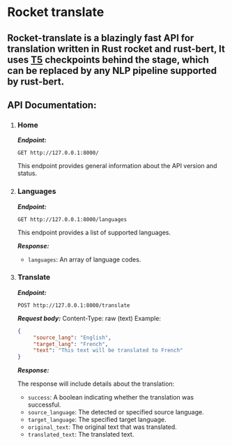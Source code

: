 # **Rocket translate**

## Rocket-translate is a blazingly fast API for translation written in Rust rocket and rust-bert, It uses [T5](https://huggingface.co/docs/transformers/model_doc/t5) checkpoints behind the stage, which can be replaced by any NLP pipeline supported by rust-bert.

## API Documentation:

1.  ### Home

    **_Endpoint:_**

    ```cURL
    GET http://127.0.0.1:8000/
    ```

    This endpoint provides general information about the API version and status.

2.  ### Languages

    **_Endpoint:_**

    ```cURL
    GET http://127.0.0.1:8000/languages
    ```

    This endpoint provides a list of supported languages.

    **_Response:_**

    - `languages`: An array of language codes.

3.  ### Translate

    **_Endpoint:_**

    ```cURL
    POST http://127.0.0.1:8000/translate
    ```

    **_Request body:_**
    Content-Type: raw (text)
    Example:

    ```json
    {
         "source_lang": "English",
         "target_lang": "French",
         "text": "This text will be translated to French"
    }
    ```

    **_Response:_**

    The response will include details about the translation:

    - `success`: A boolean indicating whether the translation was successful.
    - `source_language`: The detected or specified source language.
    - `target_language`: The specified target language.
    - `original_text`: The original text that was translated.
    - `translated_text`: The translated text.
